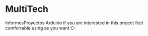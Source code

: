 # MultiTech
InformesProyectos Arduino
if you are interested in this project feel comfortable using as you want C:
